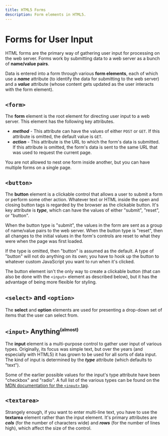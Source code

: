 ```yaml
---
title: HTML5 Forms
description: Form elements in HTML5.
---
```

# Forms for User Input

HTML forms are the primary way of gathering user input for processing on the web server. Forms work by submitting data to a web server as a bunch of **name/value pairs**.

Data is entered into a form through various **form elements**, each of which use a ***name*** attribute (to identify the data for submitting to the web server) and a ***value*** attribute (whose content gets updated as the user interacts with the form element).

## `<form>`

The **form** element is the root element for directing user input to a web server. This element has the following key attributes.

- ***method*** - This attribute can have the values of either `POST` or `GET`. If this attribute is omitted, the default value is `GET`.
- ***action*** - This attribute is the URL to which the form's data is submitted. If this attribute is omitted, the form's data is sent to the same URL that was used to request the current page.

You are not allowed to nest one form inside another, but you can have multiple forms on a single page.

## `<button>`

The **button** element is a clickable control that allows a user to submit a form or perform some other action. Whatever text or HTML inside the open and closing button tags is regarded by the browser as the clickable button. It's key attribute is ***type***, which can have the values of either "submit", "reset", or "button".

When the button type is "submit", the values in the form are sent as a group of name/value pairs to the web server. When the button type is "reset", then all changes to the initial values in the form's controls are reset to what they were when the page was first loaded.

If the type is omitted, then "button" is assumed as the default. A type of "button" will not do anything on its own; you have to hook up the button to whatever custom JavaScript you want to run when it's clicked.

The button element isn't the only way to create a clickable button (that can also be done with the `<input>` element as described below), but it has the advantage of being more flexible for styling.

## `<select>` and `<option>`

The **select** and **option** elements are used for presenting a drop-down set of items that the user can select from.

## `<input>` Anything<sup><small>(almost)</small></sup>

The **input** element is a multi-purpose control to gather user input of various types. Originally, its focus was simple text, but over the years (and especially with HTML5) it has grown to be used for all sorts of data input. The kind of input is determined by the ***type*** attribute (which defaults to "text").

Some of the earlier possible values for the input's type attribute have been "checkbox" and "radio". A full list of the various types can be found on the [MDN documentation for the `<input>` tag](https://developer.mozilla.org/en-US/docs/Web/HTML/Element/input#Form_<input>_types).

## `<textarea>`

Strangely enough, if you want to enter multi-line text, you have to use the **textarea** element rather than the input element. It's primary attributes are ***cols*** (for the number of characters wide) and ***rows*** (for the number of lines high), which affect the size of the control.
